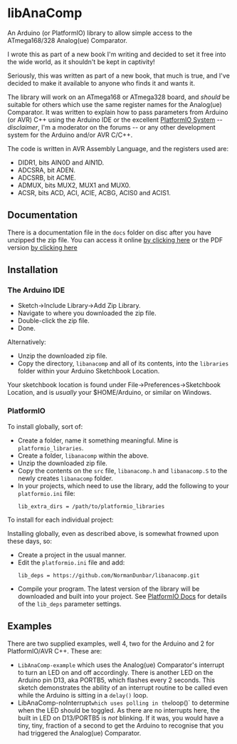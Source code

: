 # libAnaComp
An Arduino (or PlatformIO) library to allow simple access to the ATmega168/328 Analog(ue) Comparator.

I wrote this as part of a new book I'm writing and decided to set it free into the wide world, as it shouldn't be kept in captivity! 

Seriously, this was written as part of a new book, that much is true, and I've decided to make it available to anyone who finds it and wants it.

The library will work on an ATmega168 or ATmega328 board, and *should* be suitable for others which use the same register names for the Analog(ue) Comparator. It was written to explain how to pass parameters from Arduino (or AVR) C++ using the Arduino IDE or the excellent [PlatformIO System](https://platformio.org "https://platformio.org") -- *disclaimer*, I'm a moderator on the forums -- or any other development system for the Arduino and/or AVR C/C++.

The code is written in AVR Assembly Language, and the registers used are:

* DIDR1, bits AIN0D and AIN1D.
* ADCSRA, bit ADEN.
* ADCSRB, bit ACME.
* ADMUX, bits MUX2, MUX1 and MUX0.
* ACSR, bits ACD, ACI, ACIE, ACBG, ACIS0 and ACIS1.

## Documentation
There is a documentation file in the `docs` folder on disc after you have unzipped the zip file. You can access it online [by clicking here](docs/LibAnaComp.md) or the PDF version [by clicking here](docs/LibAnaComp.pdf)

## Installation

### The Arduino IDE

* Sketch->Include Library->Add Zip Library.
* Navigate to where you downloaded the zip file.
* Double-click the zip file.
* Done.

Alternatively:

* Unzip the downloaded zip file.
* Copy the directory, `libanacomp` and all of its contents, into the `libraries` folder within your Arduino Sketchbook Location.

Your sketchbook location is found under File->Preferences->Sketchbook Location, and is *usually* your $HOME/Arduino, or similar on Windows.

### PlatformIO

To install globally, sort of:

* Create a folder, name it something meaningful. Mine is `platformio_libraries`.
* Create a folder, `libanacomp` within the above.
* Unzip the downloaded zip file.
* Copy the contents on the `src` file, `libanacomp.h` and `libanacomp.S` to the newly creates `libanacomp` folder.
* In your projects, which need to use the library, add the following to your `platformio.ini` file:
  ```
  lib_extra_dirs = /path/to/platformio_libraries
  ```

To install for each individual project:

Installing globally, even as described above, is somewhat frowned upon these days, so:

* Create a project in the usual manner.
* Edit the `platformio.ini` file and add:
  ```
  lib_deps = https://github.com/NormanDunbar/libanacomp.git
  ```
* Compile your program. The latest version of the library will be downloaded and built into your project. See [PlatformIO Docs](https://docs.platformio.org/en/latest/projectconf/sections/env/options/library/lib_deps.html#lib-deps "https://docs.platformio.org/en/latest/projectconf/sections/env/options/library/lib_deps.html#lib-deps") for details of the `lib_deps` parameter settings.

## Examples

There are two supplied examples, well 4, two for the Arduino and 2 for PlatformIO/AVR C++. These are:

* `LibAnaComp-example` which uses the Analog(ue) Comparator's interrupt to turn an LED on and off accordingly. There is another LED on the Arduino pin D13, aka PORTB5, which flashes every 2 seconds. This sketch demonstrates the ability of an interrupt routine to be called even while the Arduino is sitting in a `delay()` loop.
* LibAnaComp-noInterrupt` which uses polling in the `loop()` to determine when the LED should be toggled. As there are no interrupts here, the built in LED on D13/PORTB5 is *not* blinking. If it was, you would have a tiny, tiny, fraction of a second to get the Arduino to recognise that you had triggered the Analog(ue) Comparator. 
